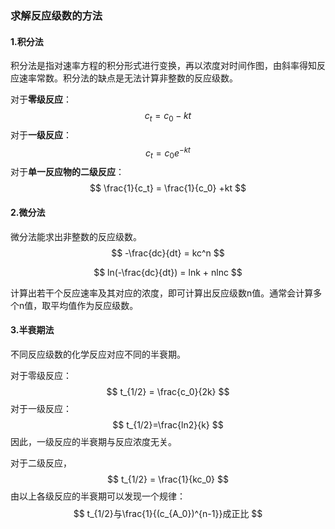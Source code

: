 ### 求解反应级数的方法

#### 1.积分法

积分法是指对速率方程的积分形式进行变换，再以浓度对时间作图，由斜率得知反应速率常数。积分法的缺点是无法计算非整数的反应级数。

对于**零级反应**：
$$
c_t = c_0-kt
$$
对于**一级反应**：
$$
c_t=c_0e^{-kt}
$$
对于**单一反应物的二级反应**：
$$
\frac{1}{c_t} = \frac{1}{c_0} +kt
$$

#### 2.微分法

微分法能求出非整数的反应级数。
$$
-\frac{dc}{dt} = kc^n
$$

$$
ln(-\frac{dc}{dt}) = lnk + nlnc
$$

计算出若干个反应速率及其对应的浓度，即可计算出反应级数n值。通常会计算多个n值，取平均值作为反应级数。

#### 3.半衰期法

不同反应级数的化学反应对应不同的半衰期。

对于零级反应：
$$
t_{1/2} = \frac{c_0}{2k}
$$
对于一级反应：
$$
t_{1/2}=\frac{ln2}{k}
$$
因此，一级反应的半衰期与反应浓度无关。

对于二级反应，
$$
t_{1/2} = \frac{1}{kc_0}
$$
由以上各级反应的半衰期可以发现一个规律：
$$
t_{1/2}与\frac{1}{(c_{A_0})^{n-1}}成正比
$$
